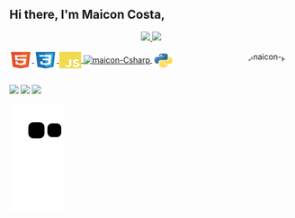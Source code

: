## Hi there, I'm Maicon Costa,

<div align="center">
  <a href="https://github.com/maiconc137">
  <img height="170em" src="https://github-readme-stats.vercel.app/api?username=maiconc137&show_icons=true&theme=dark&include_all_commits=true&count_private=true"/>
  <img height="170em" src="https://github-readme-stats.vercel.app/api/top-langs/?username=maiconc137&layout=compact&langs_count=7&theme=dark"/>
</div>


<div style="display: inline_block"><br>
  <img align="center" alt="maicon-HTML" height="30" width="40" src="https://raw.githubusercontent.com/devicons/devicon/master/icons/html5/html5-original.svg">
  <img align="center" alt="maicon-CSS" height="30" width="40" src="https://raw.githubusercontent.com/devicons/devicon/master/icons/css3/css3-original.svg">
  <img align="center" alt="maicon-Js" height="30" width="40" src="https://raw.githubusercontent.com/devicons/devicon/master/icons/javascript/javascript-plain.svg">
  <img align="center" alt="maicon-Csharp" height="30" width="40" src="https://cdn.jsdelivr.net/gh/devicons/devicon/icons/c/c-original.svg">
  <img align="center" alt="maicon-Python" height="30" width="40" src="https://raw.githubusercontent.com/devicons/devicon/master/icons/python/python-original.svg">
  <img align="right" alt="maicon-pic" height="150" style="border-radius:50px;" src="https://drive.google.com/file/d/1F_-Ql6BmNEfOANPnrXfCPd34Ts0iwfta/view?usp=sharing">
</div>
  
  ##
 
<div>
  <a href="https://www.instagram.com/maicon_c137/" target="_blank"><img src="https://img.shields.io/badge/-Instagram-%23E4405F?style=for-the-badge&logo=instagram&logoColor=white" target="_blank"></a>
  <a href = "mailto:contatorafaballerini@gmail.com"><img src="https://img.shields.io/badge/-Gmail-%23333?style=for-the-badge&logo=gmail&logoColor=white" target="_blank"></a>
  <a href="https://www.linkedin.com/in/maiconc137" target="_blank"><img src="https://img.shields.io/badge/-LinkedIn-%230077B5?style=for-the-badge&logo=linkedin&logoColor=white" target="_blank"></a> 
 
  ![Snake animation](https://github.com/rafaballerini/rafaballerini/blob/output/github-contribution-grid-snake.svg)
 
</div>
